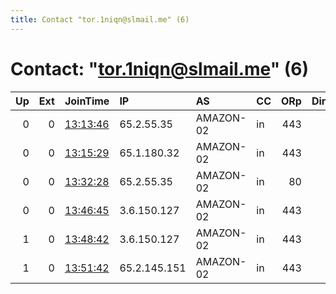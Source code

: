 ```yaml
---
title: Contact "tor.1niqn@slmail.me" (6)
---
```


# Contact: "tor.1niqn@slmail.me" (6)

|   Up |   Ext | JoinTime                                                                                              | IP           | AS        | CC   |   ORp |   Dirp | OS    | Version   | Nickname    |   eFamMembers |
|-----:|------:|:------------------------------------------------------------------------------------------------------|:-------------|:----------|:-----|------:|-------:|:------|:----------|:------------|--------------:|
|    0 |     0 | [13:13:46](https://nusenu.github.io/OrNetStats/w/relay/4089515443A2A9AFD59456DB735FF5647345B6AC.html) | 65.2.55.35   | AMAZON-02 | in   |   443 |      0 | Linux | 0.3.5.16  | SteelRelay  |             1 |
|    0 |     0 | [13:15:29](https://nusenu.github.io/OrNetStats/w/relay/DC5D4A875E7AAD825F81F5207A398A2E6EDAF19E.html) | 65.1.180.32  | AMAZON-02 | in   |   443 |      0 | Linux | 0.3.5.16  | SteelRelay1 |             1 |
|    0 |     0 | [13:32:28](https://nusenu.github.io/OrNetStats/w/relay/E4C1B1B13790D836DF87EA9BAF1B28B8A2510912.html) | 65.2.55.35   | AMAZON-02 | in   |    80 |      0 | Linux | 0.3.5.16  | SteelRelay  |             1 |
|    0 |     0 | [13:46:45](https://nusenu.github.io/OrNetStats/w/relay/4DFE712898430C38EDB27E7784EE307F48EEDAB5.html) | 3.6.150.127  | AMAZON-02 | in   |   443 |      0 | Linux | 0.3.5.16  | steelrelay  |             1 |
|    1 |     0 | [13:48:42](https://nusenu.github.io/OrNetStats/w/relay/A8CE626565DCB9A5526BE42C0365F2C1513CBF1B.html) | 3.6.150.127  | AMAZON-02 | in   |   443 |      0 | Linux | 0.3.5.16  | steelrelay  |             1 |
|    1 |     0 | [13:51:42](https://nusenu.github.io/OrNetStats/w/relay/AEFCA10B0EF6AE9BB0DD81D1C24CF029381FBFA4.html) | 65.2.145.151 | AMAZON-02 | in   |   443 |      0 | Linux | 0.3.5.16  | steelrelay1 |             1 |
